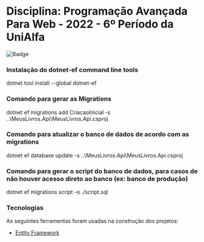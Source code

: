 # Disciplina: Programação Avançada Para Web - 2022 - 6º Período da UniAlfa

![Badge](https://img.shields.io/badge/Marcos%20Dias%20Vendramini-ASP.NET%20C%23-red)

### Instalação do dotnet-ef command line tools
dotnet tool install --global dotnet-ef

### Comando para gerar as Migrations
dotnet ef migrations add CriacaoInicial -s ..\MeusLivros.Api\MeusLivros.Api.csproj

### Comando para atualizar o banco de dados de acordo com as migrations
dotnet ef database update -s ..\MeusLivros.Api\MeusLivros.Api.csproj

### Comando para gerar o script do banco de dados, para casos de não houver acesso direto ao banco (ex: banco de produção)
dotnet ef migrations script -o ./script.sql

### Tecnologias

As seguintes ferramentas foram usadas na construção dos projetos:

- [Entity Framework](https://docs.microsoft.com/pt-br/ef/)
